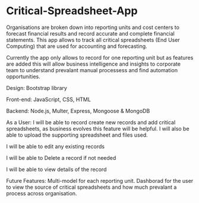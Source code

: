 # Critical-Spreadsheet-App
Organisations are broken down into reporting units and cost centers to forecast financial results and record accurate and complete financial statements. This app allows to track all critical spreadsheets (End User Computing) that are used for accounting and forecasting. 

Currently the app only allows to record for one reporting unit but as features are added this will allow business intelligence and insights to corporate team to understand prevalant manual processess and find automation opportunities.

Design:
Bootstrap library

Front-end:
JavaScript, CSS, HTML

Backend:
Node.js, Multer, Express, Mongoose & MongoDB

As a User:
I will be able to record create new records and add critical spreadsheets, as business evolves this feature will be helpful. I will also be able to upload the supporting spreadsheet and files used.

I will be able to edit any existing records

I will be able to Delete a record if not needed

I will be able to view details of the record

Future Features:
Multi-model for each reporting unit. Dashborad for the user to view the source of critical spreadsheets and how much prevalant a process across organisation.